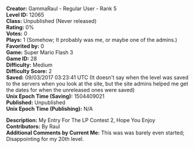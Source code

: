 **Creator:** GammaRaul - Regular User - Rank 5 <br>
**Level ID:** 12065 <br>
**Class:** Unpublished (Never released) <br>
**Rating:** 0% <br>
**Votes:** 0 <br>
**Plays:** 1 (Somehow; It probably was me, or maybe one of the admins.) <br>
**Favorited by:** 0 <br>
**Game:** Super Mario Flash 3 <br>
**Game ID:** 28 <br>
**Difficulty:** Medium <br>
**Difficulty Score:** 2 <br>
**Saved:** 09/03/2017 03:23:41 UTC (It doesn't say when the level was saved to the servers when you look at the site, but the site admins helped me get the dates for when the unreleased ones were saved) <br>
**Unix Epoch Time (Saving):** 1504409021 <br>
**Published:** Unpublished <br>
**Unix Epoch Time (Publishing):** N/A

**Description:** My Entry For The LP Contest 2, Hope You Enjoy <br>
**Contributors:** By Raul <br>
**Additional Comments by Current Me:** This was was barely even started; Disappointing for my 20th level.
